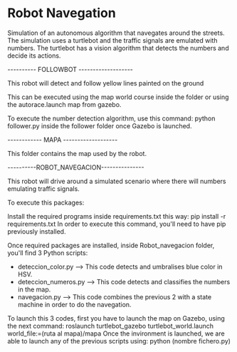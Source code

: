 # Robot Navegation
Simulation of an autonomous algorithm that navegates around the streets. The simulation uses a turtlebot and the traffic signals are emulated with numbers. The turtlebot has a vision algorithm that detects the numbers and decide its actions.

---------- FOLLOWBOT -------------------

This robot will detect and follow yellow lines painted on the ground
 
 This can be executed using the map world course inside the folder or using the autorace.launch map from gazebo.

To execute the number detection algorithm, use this command:
  python follower.py
 inside the follower folder once Gazebo is launched.

------------ MAPA -------------------

This folder contains the map used by the robot.

----------ROBOT_NAVEGACION---------------

This robot will drive around a simulated scenario where there will numbers emulating traffic signals.

To execute this packages:

Install the required programs inside requirements.txt this way:
  pip install -r requirements.txt
In order to execute this command, you'll need to have pip previously installed.

Once required packages are installed, inside Robot_navegacion folder, you'll find 3 Python scripts:

  - deteccion_color.py --> This code detects and umbralises blue color in HSV.
  - deteccion_numeros.py --> This code detects and classifies the numbers in the map.
  - navegacion.py --> This code combines the previous 2 with a state machine in order to do the navegation.

To launch this 3 codes, first you have to launch the map on Gazebo, using the next command:
  roslaunch turtlebot_gazebo turtlebot_world.launch world_file:=(ruta al mapa)/mapa
Once the invironment is launched, we are able to launch any of the previous scripts using:
  python (nombre fichero.py)
